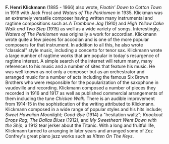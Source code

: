 
**F. Henri Klickmann** (1885 - 1966) also wrote, *Floatin' Down to Cotton Town* in 1919 with Jack Frost and *Waters of The Perkiomen* in 1935. Klickman was an extremely versatile composer having written many instrumental and ragtime compositions such as *A Trombone Jag* (1910) and *High Yellow Cake Walk and Two Step* (1915) as well as a wide variety of songs. Interestingly, *Waters of The Perkiomen* was originally a work for accordian. Klickmann wrote quite a few pieces for accodian and is one of the more popular composers for that instrument. In addition to all this, he also wrote "classical" style music, including a concerto for tenor sax. Klickmann wrote a large number of ragtime works that are popular in today's resurgence of ragtime interest. A simple search of the internet will return many, many references to his music and a number of sites that feature his music. 
He was well known as not only a composer but as an orchestrator and arranged music for a number of acts including the famous Six Brown Brothers who were responsible for the popularization of the saxophone in vaudeville and recording. Klickmann composed a number of pieces they recorded in 1916 and 1917 as well as published commercial arrangements of them including the tune *Chicken Walk*. There is an audible improvement from 1914-15 in the sophistication of the writing attributed to Klickmann. Klickmann composed in a wide range of popular styles and his hits include; *Sweet Hawaiian Moonlight*; *Good-Bye* (1914) a "hesitation waltz"; *Knockout Drops Rag*; *The Dallas Blues* (1912), and *My Sweetheart Went Down with the Ship*, a 1912 tear jerker about the Titanic. With a long and fruitful life, Klickmann turned to arranging in later years and arranged some of Zez Confrey's great piano jazz works such as *Kitten On The Keys*.